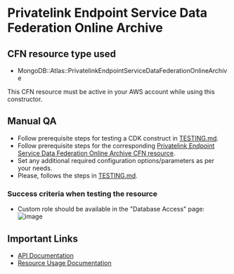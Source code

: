 # Privatelink Endpoint Service Data Federation Online Archive

## CFN resource type used

- MongoDB::Atlas::PrivatelinkEndpointServiceDataFederationOnlineArchive

This CFN resource must be active in your AWS account while using this constructor.

## Manual QA

- Follow prerequisite steps for testing a CDK construct in [TESTING.md](../../../TESTING.md).
- Follow prerequisite steps for the corresponding [Privatelink Endpoint Service Data Federation Online Archive CFN resource](https://github.com/mongodb/mongodbatlas-cloudformation-resources/blob/master/cfn-resources/custom-db-role/test/README.md).
- Set any additional required configuration options/parameters as per your needs.
- Please, follows the steps in [TESTING.md](../../../TESTING.md).

### Success criteria when testing the resource

- Custom role should be available in the "Database Access" page:
  ![image](https://user-images.githubusercontent.com/5663078/227566882-b6bb8a83-988a-402e-9211-ffc0073c5aed.png)

## Important Links

- [API Documentation](https://www.mongodb.com/docs/atlas/reference/api-resources-spec/#tag/Custom-Database-Roles)
- [Resource Usage Documentation](https://www.mongodb.com/docs/atlas/security-add-mongodb-roles/)
